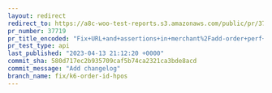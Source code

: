 ```yaml
---
layout: redirect
redirect_to: https://a8c-woo-test-reports.s3.amazonaws.com/public/pr/37719/api/index.html
pr_number: 37719
pr_title_encoded: "Fix+URL+and+assertions+in+merchant%2Fadd-order+perf+tests"
pr_test_type: api
last_published: "2023-04-13 21:12:20 +0000"
commit_sha: 580d717ec2b935709caf5b74ca2321ca3bde8acd
commit_message: "Add changelog"
branch_name: fix/k6-order-id-hpos
---
```

